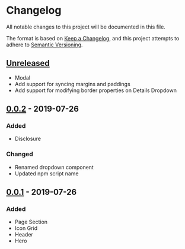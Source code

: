 # Changelog

All notable changes to this project will be documented in this file.

The format is based on [Keep a Changelog](https://keepachangelog.com/en/1.0.0/),
and this project attempts to adhere to [Semantic Versioning](https://semver.org/spec/v2.0.0.html).

## [Unreleased]

- Modal
- Add support for syncing margins and paddings
- Add support for modifying border properties on Details Dropdown

## [0.0.2] - 2019-07-26

### Added

- Disclosure

### Changed

- Renamed dropdown component
- Updated npm script name

## [0.0.1] - 2019-07-26

### Added

- Page Section
- Icon Grid
- Header
- Hero

[unreleased]: https://github.com/weschang15/semantic-blocks/compare/v0.0.1...HEAD
[0.0.2]: https://github.com/weschang15/semantic-blocks/compare/v0.0.1...v0.0.2
[0.0.1]: https://github.com/weschang15/semantic-blocks/releases/tag/v0.0.1
